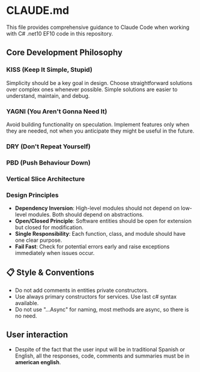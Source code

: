 # CLAUDE.md

This file provides comprehensive guidance to Claude Code when working with C# .net10 EF10 code in this repository.

## Core Development Philosophy

### KISS (Keep It Simple, Stupid)
Simplicity should be a key goal in design. Choose straightforward solutions over complex ones whenever possible. Simple solutions are easier to understand, maintain, and debug.

### YAGNI (You Aren't Gonna Need It)
Avoid building functionality on speculation. Implement features only when they are needed, not when you anticipate they might be useful in the future.

### DRY (Don't Repeat Yourself)

### PBD (Push Behaviour Down)

### Vertical Slice Architecture

### Design Principles

- **Dependency Inversion**: High-level modules should not depend on low-level modules. Both should depend on abstractions.
- **Open/Closed Principle**: Software entities should be open for extension but closed for modification.
- **Single Responsibility**: Each function, class, and module should have one clear purpose.
- **Fail Fast**: Check for potential errors early and raise exceptions immediately when issues occur.


## 📋 Style & Conventions

- Do not add comments in entities private constructors.
- Use always primary constructors for services. Use last c# syntax available.
- Do not use "...Async" for naming, most methods are async, so there is no need.


## User interaction

- Despite of the fact that the user input will be in traditional Spanish or English, all the responses, code, comments and summaries must be in **american english**.
